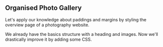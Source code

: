 ## Organised Photo Gallery

 Let's apply our knowledge about paddings and margins by styling
 the overview page of a photography website.

 We already have the basics structure with a heading and images.
 Now we'll drastically improve it by adding some CSS.
